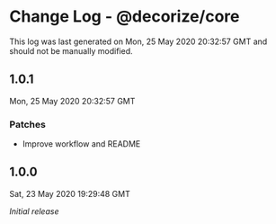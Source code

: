 # Change Log - @decorize/core

This log was last generated on Mon, 25 May 2020 20:32:57 GMT and should not be manually modified.

## 1.0.1
Mon, 25 May 2020 20:32:57 GMT

### Patches

- Improve workflow and README

## 1.0.0
Sat, 23 May 2020 19:29:48 GMT

*Initial release*

